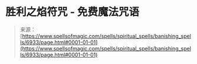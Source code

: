 <!--yml

category: 未分类

date: 2024-06-12 18:41:48

-->

# 胜利之焰符咒 - 免费魔法咒语

> 来源：[https://www.spellsofmagic.com/spells/spiritual_spells/banishing_spells/6933/page.html#0001-01-01](https://www.spellsofmagic.com/spells/spiritual_spells/banishing_spells/6933/page.html#0001-01-01)
